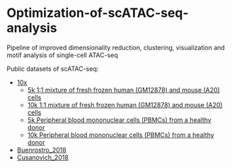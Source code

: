 # Optimization-of-scATAC-seq-analysis
Pipeline of improved dimensionality reduction, clustering, visualization and motif analysis of single-cell ATAC-seq

Public datasets of scATAC-seq:
* [10x](https://www.10xgenomics.com/resources/datasets/)
  * [5k 1:1 mixture of fresh frozen human (GM12878) and mouse (A20) cells](https://support.10xgenomics.com/single-cell-atac/datasets/1.2.0/atac_v1_hgmm_5k)
  * [10k 1:1 mixture of fresh frozen human (GM12878) and mouse (A20) cells](https://support.10xgenomics.com/single-cell-atac/datasets/1.2.0/atac_v1_hgmm_10k)
  * [5k Peripheral blood mononuclear cells (PBMCs) from a healthy donor](https://support.10xgenomics.com/single-cell-atac/datasets/1.2.0/atac_v1_pbmc_5k)
  * [10k Peripheral blood mononuclear cells (PBMCs) from a healthy donor](https://support.10xgenomics.com/single-cell-atac/datasets/1.2.0/atac_v1_pbmc_10k)
* [Buenrostro_2018](https://github.com/pinellolab/scATAC-benchmarking/tree/master/Real_Data/Buenrostro_2018_bulkpeaks/input)
* [Cusanovich_2018](https://github.com/pinellolab/scATAC-benchmarking/tree/master/Real_Data/Cusanovich_2018/input)

